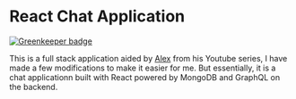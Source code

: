 # React Chat Application

[![Greenkeeper badge](https://badges.greenkeeper.io/benfluleck/full-stack-chat-application-graphql.svg)](https://greenkeeper.io/)

This is a full stack application aided by [Alex](https://github.com/alex996) from his Youtube series,  I have made a few modifications to make it easier for me. But essentially, it is a chat applicationn built with React powered by MongoDB and GraphQL on the backend.
